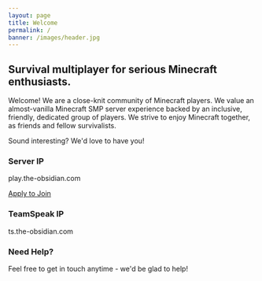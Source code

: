 ```yaml
---
layout: page
title: Welcome
permalink: /
banner: /images/header.jpg
---
```


## Survival multiplayer for serious Minecraft enthusiasts.

Welcome!  We are a close-knit community of Minecraft players.  We value an almost-vanilla Minecraft SMP server experience backed by an inclusive, friendly, dedicated group of players.  We strive to enjoy Minecraft together, as friends and fellow survivalists.

Sound interesting?  We'd love to have you!

### Server IP

play.the-obsidian.com

[Apply to Join](/whitelist/)

### TeamSpeak IP

ts.the-obsidian.com

### Need Help?

Feel free to get in touch anytime - we'd be glad to help!
